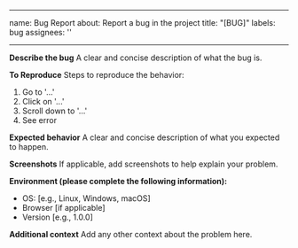 
---
name: Bug Report
about: Report a bug in the project
title: "[BUG]"
labels: bug
assignees: ''

---

**Describe the bug**
A clear and concise description of what the bug is.

**To Reproduce**
Steps to reproduce the behavior:
1. Go to '...'
2. Click on '...'
3. Scroll down to '...'
4. See error

**Expected behavior**
A clear and concise description of what you expected to happen.

**Screenshots**
If applicable, add screenshots to help explain your problem.

**Environment (please complete the following information):**
 - OS: [e.g., Linux, Windows, macOS]
 - Browser [if applicable]
 - Version [e.g., 1.0.0]

**Additional context**
Add any other context about the problem here.